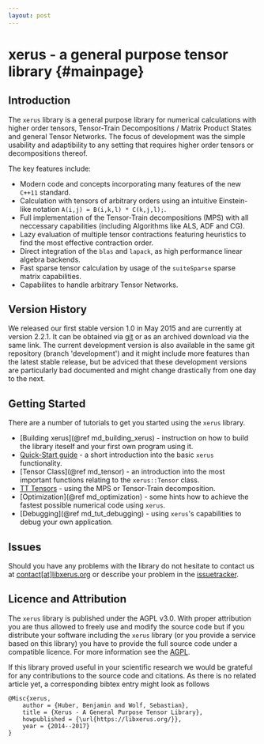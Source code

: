 ```yaml
---
layout: post
---
```


# xerus - a general purpose tensor library    {#mainpage}

## Introduction

The `xerus` library is a general purpose library for numerical calculations with higher order tensors, Tensor-Train Decompositions / Matrix Product States and general Tensor Networks.
The focus of development was the simple usability and adaptibility to any setting that requires higher order tensors or decompositions thereof. 

The key features include:
* Modern code and concepts incorporating many features of the new `C++11` standard.
* Calculation with tensors of arbitrary orders using an intuitive Einstein-like notation `A(i,j) = B(i,k,l) * C(k,j,l);`.
* Full implementation of the Tensor-Train decompositions (MPS) with all neccessary capabilities (including Algorithms like ALS, ADF and CG).
* Lazy evaluation of multiple tensor contractions featuring heuristics to find the most effective contraction order.
* Direct integration of the `blas` and `lapack`, as high performance linear algebra backends.
* Fast sparse tensor calculation by usage of the `suiteSparse` sparse matrix capabilities.
* Capabilites to handle arbitrary Tensor Networks.

## Version History

We released our first stable version 1.0 in May 2015 and are currently at version 2.2.1. It can be obtained via [git](https://git.hemio.de/xerus/xerus) or as an archived download via the same link.
The current development version is also available in the same git repository (branch 'development') and it might include more features than the latest stable release, but be adviced that these development versions are particularly bad documented and might change drastically from one day to the next.

## Getting Started

There are a number of tutorials to get you started using the `xerus` library.
* [Building xerus](@ref md_building_xerus) - instruction on how to build the library iteself and your first own program using it.
* [Quick-Start guide](_quick-_start-example.html) - a short introduction into the basic `xerus` functionality.
* [Tensor Class](@ref md_tensor) - an introduction into the most important functions relating to the `xerus::Tensor` class.
* [TT Tensors](_t_t-_tensors_01_07_m_p_s_08-example.html) - using the MPS or Tensor-Train decomposition.
* [Optimization](@ref md_optimization) - some hints how to achieve the fastest possible numerical code using `xerus`.
* [Debugging](@ref md_tut_debugging) - using `xerus`'s capabilities to debug your own application.

## Issues

Should you have any problems with the library do not hesitate to contact us at [contact[at]libxerus.org](mailto:contact[at]libxerus.org) or describe your problem in the [issuetracker](https://git.hemio.de/xerus/xerus/issues).


## Licence and Attribution

The `xerus` library is published under the AGPL v3.0. With proper attribution you are thus allowed to freely use and modify the source code but if you distribute your software including the `xerus`
library (or you provide a service based on this library) you have to provide the full source code under a compatible licence. For more information see the [AGPL](http://www.gnu.org/licenses/agpl-3.0.html).

If this library proved useful in your scientific research we would be grateful for any contributions to the source code and citations. As there is no related article yet, a corresponding bibtex 
entry might look as follows
~~~
@Misc{xerus,
	author = {Huber, Benjamin and Wolf, Sebastian},
	title = {Xerus - A General Purpose Tensor Library},
	howpublished = {\url{https://libxerus.org/}},
	year = {2014--2017}
}
~~~
